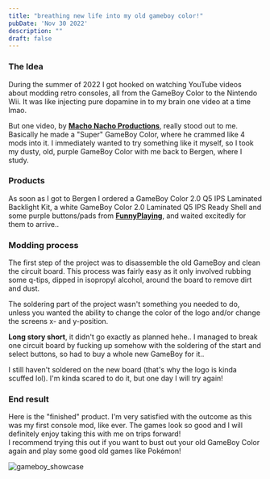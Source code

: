 ```yaml
---
title: "breathing new life into my old gameboy color!"
pubDate: 'Nov 30 2022'
description: ""
draft: false
---
```


### The Idea

During the summer of 2022 I got hooked on watching YouTube videos about modding retro consoles, all from the GameBoy Color to the Nintendo Wii. It was like injecting pure dopamine in to my brain one video at a time lmao.

But one video, by [**Macho Nacho Productions**](https://www.youtube.com/watch?v=yqnrEpcaans), really stood out to me. Basically he made a "Super" GameBoy Color, where he crammed like 4 mods into it. I immediately wanted to try something like it myself, so I took my dusty, old, purple GameBoy Color with me back to Bergen, where I study.

### Products

As soon as I got to Bergen I ordered a GameBoy Color 2.0 Q5 IPS Laminated Backlight Kit, a white GameBoy Color 2.0 Laminated Q5 IPS Ready Shell and some purple buttons/pads from [**FunnyPlaying**](https://retrogamerepairshop.com/), and waited excitedly for them to arrive..

### Modding process

The first step of the project was to disassemble the old GameBoy and clean the circuit board. This process was fairly easy as it only involved rubbing some q-tips, dipped in isopropyl alcohol, around the board to remove dirt and dust.

The soldering part of the project wasn't something you needed to do, unless you wanted the ability to change the color of the logo and/or change the screens x- and y-position.

**Long story short**, it didn't go exactly as planned hehe.. I managed to break one circuit board by fucking up somehow with the soldering of the start and select buttons, so had to buy a whole new GameBoy for it..

I still haven't soldered on the new board (that's why the logo is kinda scuffed lol). I'm kinda scared to do it, but one day I will try again!

### End result

Here is the "finished" product. I'm very satisfied with the outcome as this was my first console mod, like ever. The games look so good and I will definitely enjoy taking this with me on trips forward!  
I recommend trying this out if you want to bust out your old GameBoy Color again and play some good old games like Pokémon!

![gameboy_showcase](/img/gameboy_showcase.webp)